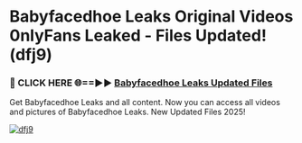 # Babyfacedhoe Leaks Original Videos 0nlyFans Leaked - Files Updated! (dfj9)

<h3>🔴 CLICK HERE 🌐==►► <a href="https://tinyurl.com/ehrbuxhb" rel="nofollow">Babyfacedhoe Leaks Updated Files</a></h3>

Get Babyfacedhoe Leaks and all content. Now you can access all videos and pictures of Babyfacedhoe Leaks. New Updated Files 2025!

[![dfj9](https://i.imgur.com/lVYEuWS.gif)](https://tinyurl.com/ehrbuxhb)
